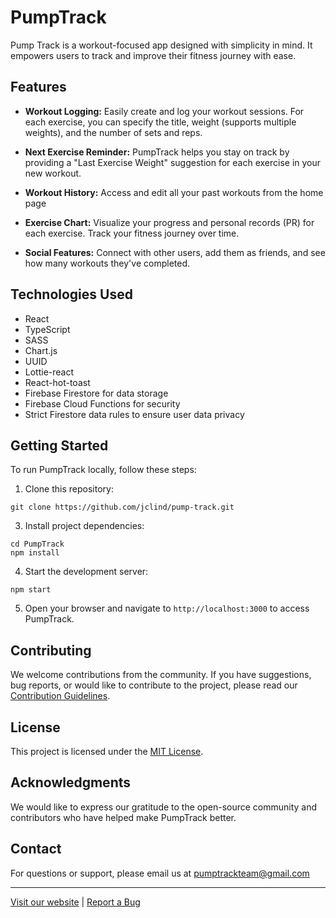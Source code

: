 # PumpTrack

Pump Track is a workout-focused app designed with simplicity in mind. It empowers users to track and improve their fitness journey with ease.

## Features

- **Workout Logging:** Easily create and log your workout sessions. For each exercise, you can specify the title, weight (supports multiple weights), and the number of sets and reps.

- **Next Exercise Reminder:** PumpTrack helps you stay on track by providing a "Last Exercise Weight" suggestion for each exercise in your new workout.

- **Workout History:** Access and edit all your past workouts from the home page

- **Exercise Chart:** Visualize your progress and personal records (PR) for each exercise. Track your fitness journey over time.

- **Social Features:** Connect with other users, add them as friends, and see how many workouts they've completed.

## Technologies Used

- React
- TypeScript
- SASS
- Chart.js
- UUID
- Lottie-react
- React-hot-toast
- Firebase Firestore for data storage
- Firebase Cloud Functions for security
- Strict Firestore data rules to ensure user data privacy

## Getting Started

To run PumpTrack locally, follow these steps:

1. Clone this repository:
```
git clone https://github.com/jclind/pump-track.git
```
3. Install project dependencies:
```
cd PumpTrack    
npm install
```
4. Start the development server:
```
npm start
```
5. Open your browser and navigate to `http://localhost:3000` to access PumpTrack.

## Contributing

We welcome contributions from the community. If you have suggestions, bug reports, or would like to contribute to the project, please read our [Contribution Guidelines](CONTRIBUTING.md).

## License

This project is licensed under the [MIT License](LICENSE).

## Acknowledgments

We would like to express our gratitude to the open-source community and contributors who have helped make PumpTrack better.

## Contact

For questions or support, please email us at pumptrackteam@gmail.com

---

[Visit our website](https://pumptrack.netlify.app/) | [Report a Bug](https://github.com/jclind/pump-track/issues)
    
